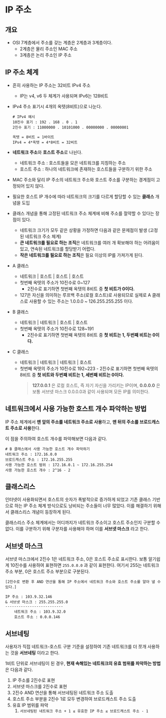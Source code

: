 # IP 주소

## 개요

- OSI 7계층에서 주소를 갖는 계층은 2계층과 3계층이다.
  - 2계층은 물리 주소인 MAC 주소
  - 3계층은 논리 주소인 IP 주소

## IP 주소 체계

- 흔히 사용하는 IP 주소는 32비트 IPv4 주소
  - IP는 v4, v6 두 체계가 사용되며 IPv6는 128비트
- IPv4 주소 표기시 4개의 옥텟(8비트)으로 나눈다.

  ```
  # IPv4 예시
  10진수 표기 : 192 . 168 . 0 . 1
  2진수 표기 : 11000000 . 10101000 . 00000000 . 00000001

  옥텟 = 8비트 = 1바이트
  IPv4 = 4*옥텟 = 4*8비트 = 32비트
  ```

- **네트워크 주소**와 **호스트 주소**로 나뉜다.
  - 네트워크 주소 : 호스트들을 모은 네트워크를 지칭하는 주소
  - 호스트 주소 : 하나의 네트워크에 존재하는 호스트들을 구분하기 위한 주소
- MAC 주소와 달리 IP 주소의 네트워크 주소와 호스트 주소를 구분하는 경계점이 고정되어 있지 않다.
- 필요한 호스트 IP 개수에 따라 네트워크의 크기를 다르게 할당할 수 있는 **클래스** 개념을 도입
- 클래스 개념을 통해 고정된 네트워크 주소 체계에 비해 주소를 절약할 수 있다는 장점이 있다.
  - 네트워크 크기가 모두 같은 상황을 가정하면 다음과 같은 문제점이 발생 (고정된 네트워크 주소 체계)
  - **큰 네트워크를 필요로 하는 조직**은 네트워크를 여러 개 확보해야 하는 어려움이 있고, 연속된 네트워크를 할당받기 어렵다.
  - **작은 네트워크를 필요로 하는 조직**은 필요 이상의 IP를 가져가게 된다.
- A 클래스
  - 네트워크 | 호스트 | 호스트 | 호스트
  - 첫번째 옥텟의 주소가 10진수로 0~127
    - 2진수로 표기하면 첫번째 옥텟의 8비트 중 **첫 비트가 0이다.**
  - 127은 자신을 의미하는 루프백 주소(로컬 호스트)로 사용되므로 실제로 A 클래스로 사용할 수 있는 주소는 1.0.0.0 ~ 126.255.255.255 이다.
- B 클래스
  - 네트워크 | 네트워크 | 호스트 | 호스트
  - 첫번째 옥텟의 주소가 10진수로 128~191
    - 2진수로 표기하면 첫번째 옥텟의 8비트 중 **첫 비트는 1, 두번째 비트는 0이다.**
- C 클래스
  - 네트워크 | 네트워크 | 네트워크 | 호스트
  - 첫번째 옥텟의 주소가 10진수로 192~223 - 2진수로 표기하면 첫번째 옥텟의 8비트 중 **첫 비트와 두번째 비트는 1, 세번째 비트는 0이다.**
    > **127.0.0.1** 은 로컬 호스트, 즉 자기 자신을 가리키는 IP이며,
    > **0.0.0.0** 은 보통 서브넷 마스크 0.0.0.0과 같이 사용되며 모든 IP를 의미한다.

## **네트워크에서 사용 가능한 호스트 개수 파악하는 방법**

IP 주소 체계에서 **맨 앞의 주소를 네트워크 주소로 사용**하고, **맨 뒤의 주소를 브로드캐스트 주소로 사용**한다.

이 점을 주의하여 호스트 개수를 파악해보면 다음과 같다.

```
# B 클래스에서 사용 가능한 호스트 개수 파악하기
네트워크 주소 : 172.16.0.0
브로드캐스트 주소 : 172.16.255.255
사용 가능한 호스트 범위 : 172.16.0.1 ~ 172.16.255.254
사용 가능한 호스트 개수 : 2^16 - 2
```

## 클래스리스

인터넷이 사용화되면서 호스트의 숫자가 폭발적으로 증가하게 되었고 기존 클래스 기반으로 하는 IP 주소 체계 방식으로도 낭비되는 주소들이 너무 많았다. 이를 해결하기 위해서 클래스리스 개념이 등장하게 된다.

클래스리스 주소 체계에서는 어디까지가 네트워크 주소이고 호스트 주소인지 구분할 수 없다. 이를 구분하기 위해 구분자를 사용해야 하며 이를 **서브넷 마스크** 라고 한다.

## 서브넷 마스크

서브넷 마스크에서 2진수 1은 네트워크 주소, 0은 호스트 주소로 표시한다. 보통 알기쉽게 10진수를 사용하여 표현하면 `255.0.0.0` 과 같이 표현한다. 여기서 255는 네트워크 주소 부분, 0은 호스트 주소 부분으로 구분된다.

```
[2진수로 변환 후 AND 연산을 통해 IP 주소에서 네트워크 주소와 호스트 주소를 알아 낼 수 있다.]

IP 주소 : 103.9.32.146
& 서브넷 마스크 : 255.255.255.0
--------------------------
	네트워크 주소 : 103.9.32.0
	호스트 주소 : 0.0.0.146
```

## 서브네팅

사용자가 직접 네트워크-호스트 구분 기준을 설정하여 기존 네트워크를 더 쪼개 사용하는 것을 **서브네팅** 이라고 한다.

1비트 단위로 서브네팅이 된 경우, **현재 속해있는 네트워크의 유효 범위를 파악하는 방법**은 다음과 같다.

1. IP 주소를 2진수로 표현
2. 서브넷 마스크를 2진수로 표현
3. 2진수 AND 연산을 통해 서브네팅된 네트워크 주소 도출
4. 호스트 주소 부분을 2진수 1로 모두 변경하여 브로드캐스트 주소 도출
5. 유효 IP 범위를 파악
   1. `서브네팅된 네트워크 주소 + 1 ≤ 유효한 IP 주소 ≤ 브로드캐스트 주소 - 1`
